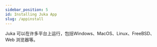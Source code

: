 ```yaml
---
sidebar_position: 5
id: Installing Juka App
slug: /appinstall
---
```


Juka 可以在许多平台上运行，包括Windows、MacOS、Linux、FreeBSD、Web 浏览器等。